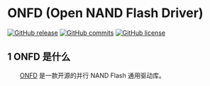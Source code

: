 # ONFD (Open NAND Flash Driver)

[![GitHub release](https://img.shields.io/github/release/JayHeng/ONFD.svg)](https://github.com/JayHeng/ONFD/releases/latest) [![GitHub commits](https://img.shields.io/github/commits-since/JayHeng/ONFD/v1.0.0.svg)](https://github.com/JayHeng/ONFD/compare/v1.0.0...master) [![GitHub license](https://img.shields.io/github/license/JayHeng/ONFD.svg)](https://github.com/JayHeng/ONFD/blob/master/LICENSE)

## 1 ONFD 是什么
　　[ONFD](https://github.com/JayHeng/ONFD) 是一款开源的并行 NAND Flash 通用驱动库。  

